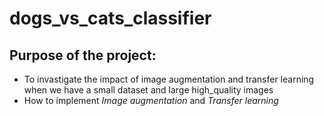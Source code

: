 # dogs_vs_cats_classifier

## Purpose of the project:
* To invastigate the impact of image augmentation and transfer learning when we have a small dataset and large high_quality images
* How to implement *Image augmentation* and *Transfer learning*


